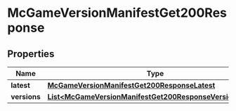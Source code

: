 

# McGameVersionManifestGet200Response

## Properties

Name | Type | Description | Notes
------------ | ------------- | ------------- | -------------
**latest** | [**McGameVersionManifestGet200ResponseLatest**](McGameVersionManifestGet200ResponseLatest.md) |  |  [optional]
**versions** | [**List&lt;McGameVersionManifestGet200ResponseVersionsInner&gt;**](McGameVersionManifestGet200ResponseVersionsInner.md) |  |  [optional]




